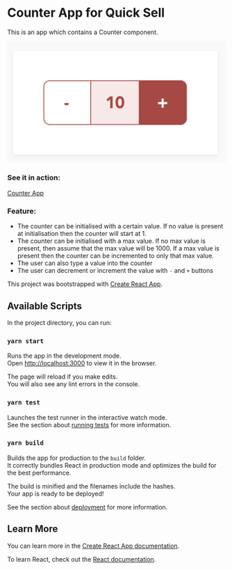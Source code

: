 # Counter App for Quick Sell

This is an app which contains a Counter component.

<img src="./counter.png" alt="Counter Component" />


### See it in action: 
[Counter App](https://quick-sell-counter.vercel.app/)

### Feature:

- The counter can be initialised with a certain value. If no value is present at initialisation then the counter will start at 1.
- The counter can be initialised with a max value. If no max value is present, then assume that the max value will be 1000. If a max value is present then the counter can be incremented to only that max value.
- The user can also type a value into the counter
- The user can decrement or increment the value with `-` and `+` buttons

This project was bootstrapped with [Create React App](https://github.com/facebook/create-react-app).

## Available Scripts

In the project directory, you can run:

### `yarn start`

Runs the app in the development mode.\
Open [http://localhost:3000](http://localhost:3000) to view it in the browser.

The page will reload if you make edits.\
You will also see any lint errors in the console.

### `yarn test`

Launches the test runner in the interactive watch mode.\
See the section about [running tests](https://facebook.github.io/create-react-app/docs/running-tests) for more information.

### `yarn build`

Builds the app for production to the `build` folder.\
It correctly bundles React in production mode and optimizes the build for the best performance.

The build is minified and the filenames include the hashes.\
Your app is ready to be deployed!

See the section about [deployment](https://facebook.github.io/create-react-app/docs/deployment) for more information.

## Learn More

You can learn more in the [Create React App documentation](https://facebook.github.io/create-react-app/docs/getting-started).

To learn React, check out the [React documentation](https://reactjs.org/).

